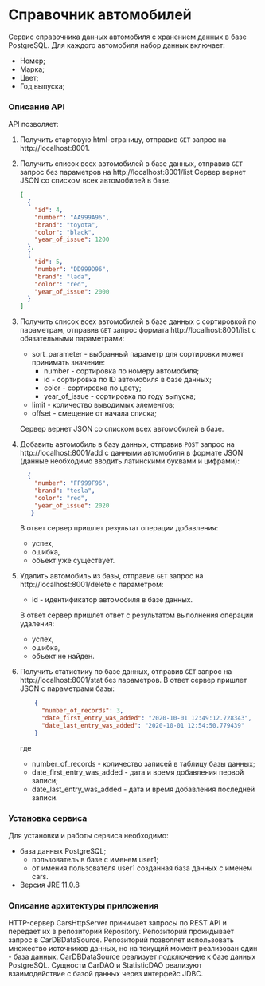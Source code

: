 # Справочник автомобилей

Сервис справочника данных автомобиля с хранением данных в базе PostgreSQL.
Для каждого автомобиля набор данных включает:
- Номер;
- Марка;
- Цвет;
- Год выпуска;

### Описание  API

API позволяет:

1. Получить стартовую html-страницу, отправив `GET` запрос 
на  http://localhost:8001.

2. Получить список всех автомобилей в базе данных, отправив `GET` 
запрос без параметров на 
http://localhost:8001/list
Сервер вернет JSON со списком всех автомобилей в базе. 
    ```json
    [
      {
        "id": 4,
        "number": "AA999A96",
        "brand": "toyota",
        "color": "black",
        "year_of_issue": 1200
      },
      {
        "id": 5,
        "number": "DD999D96",
        "brand": "lada",
        "color": "red",
        "year_of_issue": 2000
      }
    ]
    ```
3. Получить список всех автомобилей в базе данных с сортировкой по 
параметрам, отправив `GET` запрос формата
http://localhost:8001/list с обязательными параметрами: 
    - sort_parameter - выбранный параметр для сортировки 
     может принимать значение:
      - number - сортировка по номеру автомобиля;
      - id - сортировка по ID автомобиля в базе данных;
      - color - сортировка по цвету;
      - year_of_issue - сортировка по году выпуска;
    - limit - количество выводимых элементов;
    - offset - смещение от начала списка;
    
     Сервер вернет JSON со списком всех автомобилей в базе. 
 
 4. Добавить автомобиль в базу данных, отправив `POST` запрос на http://localhost:8001/add
  с данными автомобиля в формате JSON (данные необходимо вводить латинскими буквами и цифрами):
    ```json
      {
        "number": "FF999F96",
        "brand": "tesla",
        "color": "red",
        "year_of_issue": 2020
       }
    ``` 
    В ответ сервер пришлет результат операции добавления: 
    - успех,   
    - ошибка,
    - объект уже существует.
5. Удалить автомобиль из базы, отправив `GET` запрос на http://localhost:8001/delete 
с параметром:
    - id - идентификатор автомобиля в базе данных.
    
    В ответ сервер пришлет ответ с результатом выполнения операции удаления:
    - успех,   
    - ошибка,
    - объект не найден.
6. Получить статистику по базе данных, отправив `GET` запрос на  http://localhost:8001/stat без параметров.
    В ответ сервер пришлет JSON с параметрами базы:
    ```json
        {
          "number_of_records": 3,
          "date_first_entry_was_added": "2020-10-01 12:49:12.728343",
          "date_last_entry_was_added": "2020-10-01 12:54:50.779439"
        }
    ```
    где 
    - number_of_records - количество записей в таблицу базы данных;
    - date_first_entry_was_added - дата и время добавления первой записи;
    - date_last_entry_was_added - дата и время добавления последней записи.


### Установка сервиса

Для установки и работы сервиса необходимо:
 - база данных PostgreSQL;
   - пользователь в базе с именем user1;
   - от имения пользователя user1 созданная база данных с именем cars.
 - Версия JRE 11.0.8
 
### Описание архитектуры приложения

HTTP-сервер CarsHttpServer принимает запросы по REST API и передает их в репозиторий Repository.
Репозиторий прокидывает запрос в CarDBDataSource. 
Репозиторий позволяет использовать множество источников данных, 
но на текущий момент реализован один - база данных.
CarDBDataSource реализует подключение к базе данных PostgreSQL.
Сущности CarDAO и StatisticDAO реализуют взаимодействие с базой данных через интерфейс JDBC.
 
 

